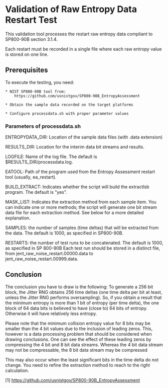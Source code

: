 # Validation of Raw Entropy Data Restart Test

This validation tool processes the restart raw entropy data compliant to
SP800-90B section 3.1.4.

Each restart must be recorded in a single file where each raw entropy
value is stored on one line.

## Prerequisites

To execute the testing, you need:

	* NIST SP800-90B tool from:
		https://github.com/usnistgov/SP800-90B_EntropyAssessment

	* Obtain the sample data recorded on the target platforms

	* Configure processdata.sh with proper parameter values


### Parameters of processdata.sh

ENTROPYDATA_DIR: Location of the sample data files (with .data extension)

RESULTS_DIR: Location for the interim data bit streams and results.

LOGFILE: Name of the log file. The default is $RESULTS_DIR/processdata.log.

EATOOL: Path of the program used from the Entropy Assessment restart tool
(usually, ea_restart).

BUILD_EXTRACT: Indicates whether the script will build the extractlsb program.
The default is "yes".

MASK_LIST: Indicates the extraction method from each sample item. You can
indicate one or more methods; the script will generate one bit stream data
file for each extraction method. See below for a more detailed explanation.

SAMPLES: the number of samples (time deltas) that will be extracted from the
data. The default is 1000, as specified in SP800-90B.

RESTARTS: the number of test runs to be concatenated. The default is 1000, as
specified in SP 800-90B Each test run should be stored in a distinct file, from
jent_raw_noise_restart.00000.data to jent_raw_noise_restart.00999.data.

## Conclusion

The conclusion you have to draw is the following: To generate a 256 bit block,
the Jitter RNG obtains 256 time deltas (one time delta per bit at least, unless
the Jitter RNG performs oversampling). So, if you obtain a result that the
minimum entropy is more than 1 bit of entropy (per time delta), the one block
of 64 data bits is believed to have (close to) 64 bits of entropy. Otherwise it
will have relatively less entropy.

Please note that the minimum collision entropy value for 8 bits may be smaller
than the 4 bit values due to the inclusion of leading zeros. This, however is
a data processing problem that should be considered when drawing conclusions.
One can see the effect of these leading zeros by compressing the 4 bit and
8 bit data streams. Whereas the 4 bit data stream may not be compressable,
the 8 bit data stream may be compressed

This may also occur when the least significant bits in the time delta do not
change.  You need to refine the extraction method to reach to the right
calculation.


[1] https://github.com/usnistgov/SP800-90B_EntropyAssessment
